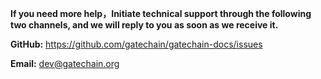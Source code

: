**If you need more help，Initiate technical support through the following two channels, and we will reply to you as soon as we receive it.**


**GitHub:** <a href="https://github.com/gatechain/gatechain-docs/issues" target="_blank">https://github.com/gatechain/gatechain-docs/issues</a>

**Email:** <a href="dev@gatechain.org" target="_blank">dev@gatechain.org</a>

